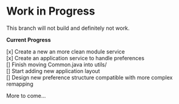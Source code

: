 Work in Progress
================

This branch will not build and definitely not work. 


**Current Progress**

[x] Create a new an more clean module service  
[x] Create an application service to handle preferences  
[] Finish moving Common.java into utils/  
[] Start adding new application layout  
[] Design new preference structure compatible with more complex remapping  

More to come...

